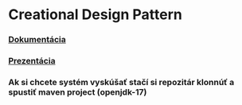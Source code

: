 # Creational Design Pattern
### [Dokumentácia](asos_pattern/Creational_design_pattern_presentation.ppdx)
### [Prezentácia](asos_pattern/main/Documentation.pdf)
### Ak si chcete systém vyskúšať stačí si repozitár klonnúť a spustiť maven project (openjdk-17)
